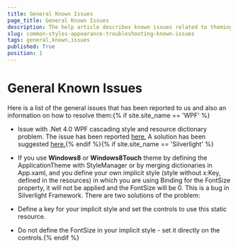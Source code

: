 ```yaml
---
title: General Known Issues
page_title: General Known Issues
description: The help article describes known issues related to theming in the Telerik controls suite.
slug: common-styles-appearance-troubleshooting-known-issues
tags: general,known,issues
published: True
position: 1
---
```


# General Known Issues

Here is a list of the general issues that has been reported to us and also an information on how to resolve them:{% if site.site_name == 'WPF' %}

* Issue with .Net 4.0 WPF cascading style and resource dictionary problem. The issue has been reported [here.]( http://social.msdn.microsoft.com/Forums/en-US/wpf/thread/f1231b5c-9fd2-40b7-8398-ebf7af8c0d2f/) A solution has been suggested [here.]( http://stackoverflow.com/questions/3419543/adding-a-merged-dictionary-to-a-merged-dictionary/4113594#4113594){% endif %}{% if site.site_name == 'Silverlight' %}

* If you use __Windows8__ or __Windows8Touch__ theme by defining the ApplicationTheme with StyleManager or by merging dictionaries in App.xaml, and you define your own implicit style (style without x:Key, defined in the resources) in which you are using Binding for the FontSize property, it will not be applied and the FontSize will be 0. This is a bug in Silverlight Framework. There are two solutions of the problem:
              

* Define a key for your implicit style and set the controls to use this static resource.

* Do not define the FontSize in your implicit style - set it directly on the controls.{% endif %}